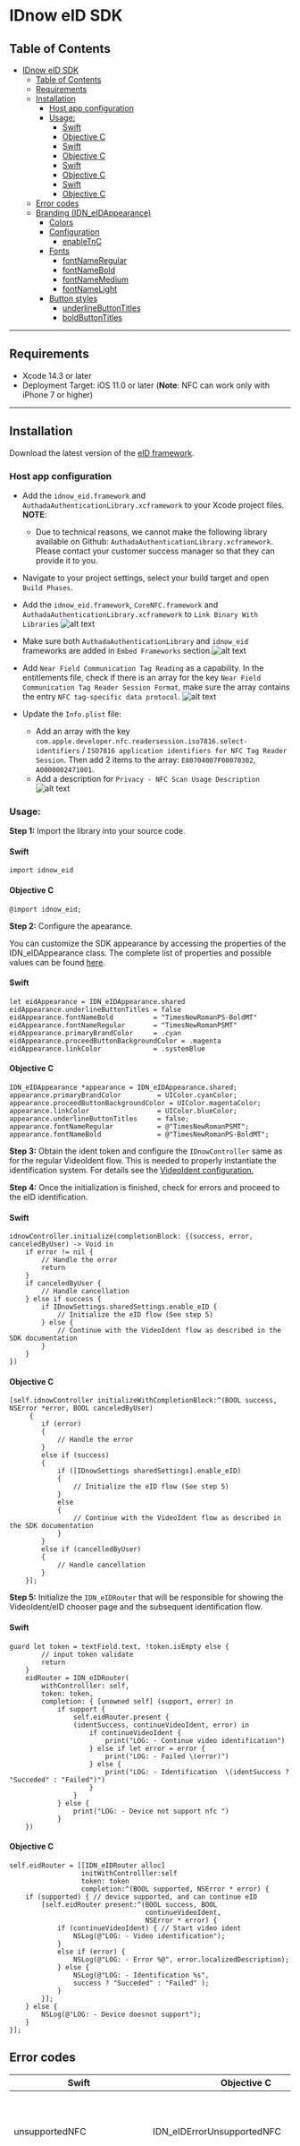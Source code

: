 # IDnow eID SDK

## Table of Contents

- [IDnow eID SDK](#idnow-eid-sdk)
  - [Table of Contents](#table-of-contents)
  - [Requirements](#requirements)
  - [Installation](#installation)
    - [Host app configuration](#host-app-configuration)
    - [Usage:](#usage)
      - [Swift](#swift)
      - [Objective C](#objective-c)
      - [Swift](#swift-1)
      - [Objective C](#objective-c-1)
      - [Swift](#swift-2)
      - [Objective C](#objective-c-2)
      - [Swift](#swift-3)
      - [Objective C](#objective-c-3)
  - [Error codes](#error-codes)
  - [Branding (IDN\_eIDAppearance)](#branding-idn_eidappearance)
    - [Colors](#colors)
    - [Configuration](#configuration)
      - [enableTnC](#enabletnc)
    - [Fonts](#fonts)
      - [fontNameRegular](#fontnameregular)
      - [fontNameBold](#fontnamebold)
      - [fontNameMedium](#fontnamemedium)
      - [fontNameLight](#fontnamelight)
    - [Button styles](#button-styles)
      - [underlineButtonTitles](#underlinebuttontitles)
      - [boldButtonTitles](#boldbuttontitles)

---

## Requirements

- Xcode 14.3 or later
- Deployment Target: iOS 11.0 or later (__Note__: NFC can work only with iPhone 7 or higher)

---

## Installation

Download the latest version of the [eID framework](https://github.com/idnow/de.idnow.ios/releases).

### Host app configuration

- Add the `idnow_eid.framework` and `AuthadaAuthenticationLibrary.xcframework` to your Xcode project files. __NOTE__:
  - Due to technical reasons, we cannot make the following library available on Github: `AuthadaAuthenticationLibrary.xcframework`. Please contact your customer success manager so that they can provide it to you.
- Navigate to your project settings, select your build target and open `Build Phases`.
- Add the `idnow_eid.framework`, `CoreNFC.framework` and `AuthadaAuthenticationLibrary.xcframework` to `Link Binary With Libraries` ![alt text](/screenshots/eid_screenshot_1.png)
- Make sure both `AuthadaAuthenticationLibrary` and `idnow_eid` frameworks are added in `Embed Frameworks` section.![alt text](/screenshots/eid_screenshot_4.png)
- Add `Near Field Communication Tag Reading` as a capability. In the entitlements file, check if there is an array for the key `Near Field Communication Tag Reader Session Format`, make sure the array contains the entry `NFC tag-specific data protocol`. ![alt text](/screenshots/eid_screenshot_2.png)
- Update the `Info.plist` file:

  - Add an array with the key `com.apple.developer.nfc.readersession.iso7816.select-identifiers` / `ISO7816 application identifiers for NFC Tag Reader Session`. Then add 2 items to the array: `E80704007F00070302`, `A0000002471001`.
  - Add a description for `Privacy - NFC Scan Usage Description`
    ![alt text](/screenshots/eid_screenshot_3.png)

### Usage:

**Step 1:** Import the library into your source code.

#### Swift

```
import idnow_eid
```

#### Objective C

```
@import idnow_eid;
```

**Step 2:** Configure the apearance.

You can customize the SDK appearance by accessing the properties of the IDN_eIDAppearance class. The complete list of properties and possible values can be found [here](#branding-idn_eidappearance).

#### Swift

```
let eidAppearance = IDN_eIDAppearance.shared
eidAppearance.underlineButtonTitles = false
eidAppearance.fontNameBold          = "TimesNewRomanPS-BoldMT"
eidAppearance.fontNameRegular       = "TimesNewRomanPSMT"
eidAppearance.primaryBrandColor     = .cyan
eidAppearance.proceedButtonBackgroundColor = .magenta
eidAppearance.linkColor             = .systemBlue
```

#### Objective C

```
IDN_eIDAppearance *appearance = IDN_eIDAppearance.shared;
appearance.primaryBrandColor         = UIColor.cyanColor;
appearance.proceedButtonBackgroundColor = UIColor.magentaColor;
appearance.linkColor                 = UIColor.blueColor;
appearance.underlineButtonTitles     = false;
appearance.fontNameRegular           = @"TimesNewRomanPSMT";
appearance.fontNameBold              = @"TimesNewRomanPS-BoldMT";
```

**Step 3:** Obtain the ident token and configure the `IDnowController` same as for the regular VideoIdent flow. This is needed to properly instantiate the identification system. For details see the [VideoIdent configuration.](../README.md#usage)

**Step 4:** Once the initialization is finished, check for errors and proceed to the eID identification.

#### Swift

```
idnowController.initialize(completionBlock: {(success, error, canceledByUser) -> Void in
    if error != nil {
        // Handle the error
        return
    }        
    if canceledByUser {
        // Handle cancellation
    } else if success {
        if IDnowSettings.sharedSettings.enable_eID {
            // Initialize the eID flow (See step 5)
        } else {
            // Continue with the VideoIdent flow as described in the SDK documentation
        }
    }           
})
```

#### Objective C

```
[self.idnowController initializeWithCompletionBlock:^(BOOL success, NSError *error, BOOL canceledByUser)
     {
        if (error)
        {
            // Handle the error
        }
        else if (success)
        {
            if ([IDnowSettings sharedSettings].enable_eID)
            {
                // Initialize the eID flow (See step 5)
            } 
            else
            {
                // Continue with the VideoIdent flow as described in the SDK documentation
            }
        }
        else if (cancelledByUser)
        {
            // Handle cancellation
        }
    }];
```

**Step 5:** Initialize the `IDN_eIDRouter` that will be responsible for showing the VideoIdent/eID chooser page and the subsequent identification flow.

#### Swift

```
guard let token = textField.text, !token.isEmpty else { 
        // input token validate
        return
    }
    eidRouter = IDN_eIDRouter(
        withControlller: self,
        token: token,  
        completion: { [unowned self] (support, error) in
            if support {
                self.eidRouter.present { 
                (identSuccess, continueVideoIdent, error) in
                    if continueVideoIdent { 
                        print("LOG: - Continue video identification")
                    } else if let error = error {
                        print("LOG: - Failed \(error)")
                    } else {
                        print("LOG: - Identification  \(identSuccess ? "Succeded" : "Failed")")
                    }
                }
            } else {
                print("LOG: - Device not support nfc ")
            }
    })
```

#### Objective C

```
self.eidRouter = [[IDN_eIDRouter alloc]
                  initWithControlller:self
                  token: token
                  completion:^(BOOL supported, NSError * error) {
    if (supported) { // device supported, and can continue eID
        [self.eidRouter present:^(BOOL success, BOOL
                                  continueVideoIdent,
                                  NSError * error) {
            if (continueVideoIdent) { // Start video ident
                NSLog(@"LOG: - Video identification");
            }
            else if (error) {
                NSLog(@"LOG: - Error %@", error.localizedDescription);
            } else {
                NSLog(@"LOG: - Identification %s",
                success ? "Succeded" : "Failed" );
            }
        }];
    } else {
        NSLog(@"LOG: - Device doesnot support");
    }
}];
```

## Error codes


| Swift                        | Objective C                              | Description                                                                                             |
| ------------------------------ | ------------------------------------------ | :-------------------------------------------------------------------------------------------------------- |
| unsupportedNFC               | IDN_eIDErrorUnsupportedNFC               | The flow cannot be started because the device does not support NFC.                                     |
| userCancelled                | IDN_eIDErrorUserCancelled                | The user cancelled the identification process manually.                                                 |
| invalidToken                 | IDN_eIDErrorInvalidToken                 | The supplied token is invalid.                                                                          |
| preconditionFailed           | IDN_eIDErrorPreconditionFailed           | Some of the preconditions weren't met. This includes: expired ident code, already used ident code, etc. |
| tokenUnsupportElectronicCard | IDN_eIDErrorTokenUnsupportElectronicCard | The document used for the identification is unsupported.                                                |
| unknown                      | IDN_eIDErrorUnknown                      | The process has failed with an undefined error.                                                         |

## Branding (IDN_eIDAppearance)

All appearance settings are identical to the ones used in VI SDK.

### Colors


| Parameter name               | Description                                                                                                                                                                              | Appearance                                                                                                                                    |
| ------------------------------ | ------------------------------------------------------------------------------------------------------------------------------------------------------------------------------------------ | ----------------------------------------------------------------------------------------------------------------------------------------------- |
| defaultTextColor             | Optional color that replaces the default text color.</br> Default: <a href="#"><img valign='middle' alt='#000000' src='https://readme-swatches.vercel.app/000000?style=round'/></a> #000000</br> Recommendation: Should be some kind of a dark color that does not collide with white color. | <img src="/screenshots/eid_text_color.jpeg" width="250">   |
| secondaryTextColor           | Optional secondary text color. Used to contrast the primary color for some text elements.</br> <a href="#"><img valign='middle' alt='#333333' src='https://readme-swatches.vercel.app/333333?style=round'/></a> #000000CC                                                                                               | <img src="/screenshots/eid_secondary_color.jpeg" width="250">                                                                                    |
| primaryBrandColor            | Optional color that replaces the default brand color. </br><a href="#"><img valign='middle' alt='#F95602' src='https://readme-swatches.vercel.app/F95602?style=round'/></a> #F95602 </br>Recommendation: Should be a color that does not collide with white color.                                                          | <img src="/screenshots/eid_brand_color.jpeg" width="250">                                                              |
| proceedButtonBackgroundColor | Optional color that replaces the proceed button background color. Default: `primaryBrandColor`                                                                                               | <img src="/screenshots/eid_custom_proceed.jpeg" width="250">                                                                             |
| proceedButtonTextColor       | Optional color that replaces the proceed button text color. Default value: <a href="#"><img valign='middle' alt='#FFFFFF' src='https://readme-swatches.vercel.app/f6f6f6?style=round'/></a> #FFFFFF     | <img src="/screenshots/eid_custom_button_text_color.jpeg" width="250">                                                         |
| backgroundColor              | Optional color to be used as the screen background. Default value: <a href="#"><img valign='middle' alt='#F8F8F8' src='https://readme-swatches.vercel.app/F8F8F8?style=round'/></a> #F8F8F8                                                                                   | <img src="/screenshots/eid_background.jpeg" width="250">                                                                                      |
| backgroundCellsColor         | Background color for cell UI elements, e.g. input cells, entry buttons. </br> <a href="#"><img valign='middle' alt='#FFFFFF' src='https://readme-swatches.vercel.app/f6f6f6?style=round'/></a> #FFFFFF                                                                                                                 | <img src="/screenshots/eid_cell_background.jpeg" width="250">                                                                           |
| primarySubstitutionColor     | A color for link actions/subtitles in case the brand color is unreadable. Default value: `primaryBrandColor`                | <img src="/screenshots/eid_substitution.jpeg" width="250">                                                                          |
| textFieldColor               | Optional color that replaces the default text color of the textfield components. Default: `defaultTextColor`                                                                               | <img src="/screenshots/eid_textfield_color.jpeg" width="250">                                                                                 |
| mode                         | IDN_eIDAppearanceMode flag that is responsible for controlling the flow appearance mode.<br />*Possible values:* </br> *light*</br>*dark*</br>*system*                                   | *IDN_eIDAppearanceMode.dark*<img src="/screenshots/eid_night_mode.jpeg" width="250"></br></br>Light mode can be seen on other illustrations. |
| usedNewBrand                 | A flag that specifies if the flow should use the new style (this includes fonts, logo and button corner radius).<br />Default value: `true`                                              | *usedNewBrand = false*<img src="/screenshots/eid_old_brand.jpeg" width="250"><br /><br />*usedNewBrand = true* <img src="/screenshots/eid_new_brand.jpeg" width="250"></br>          |
| cornerRadius                 | An optional value for button corner radius.</br>**Note**: works only with `usedNewBrand = false` otherwise the button has round corners. </br>Default value: `4.0`                       | <img src="/screenshots/eid_corner_radius.jpeg" width="250">                                                                            |
| userInterfaceLanguage        | Optional string representing a language code to be used for the flow.</br>Default value: system language.                                                                                | -                                                                                                                                             |

### Configuration

Additionally, the Terms and Conditions checkbox visibility can be configured via `IDN_eIDConfig`.

#### enableTnC

A flag that toggles the visibility of the Terms&Conditions checkbox.
*Default*: true

*Example usage*:

```
IDN_eIDConfig.shared.enableTnC = false
```

### Fonts

#### fontNameRegular

An optional font name that can be used to replace the regular font used by the SDK.</br>
_Default:_ System regular Font

#### fontNameBold

An optional font name that can be used to replace the bold font used by the SDK.</br>
_Default:_ System bold Font

#### fontNameMedium

An optional font name that can be used to replace the medium font used by the SDK.</br>*Default: System medium Font*

#### fontNameLight

An optional font name that can be used to replace the light font used by the SDK.</br>*Default: System light Font*

### Button styles

#### underlineButtonTitles

Underline all button titles. Set this to `true` in order to underline button text.</br>
_Default:_ `false`

#### boldButtonTitles

Make button titles bold. Set this to `false` in order to use normal font weight in button titles.</br>
_Default:_ `true`

